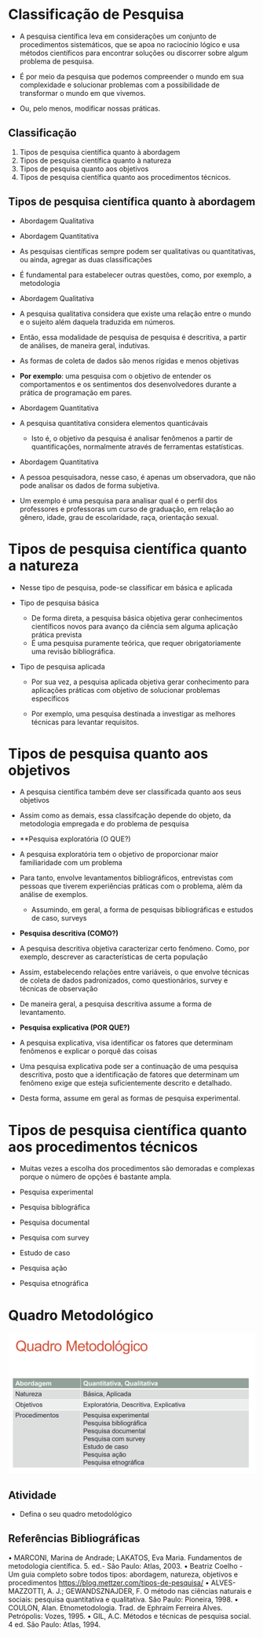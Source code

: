 # Classificação de Pesquisa

- A pesquisa científica leva em considerações um conjunto de procedimentos sistemáticos, que se apoa no raciocínio lógico e usa métodos científicos para encontrar soluções ou discorrer sobre algum problema de pesquisa.

- É por meio da pesquisa que podemos compreender o mundo em sua complexidade e solucionar problemas com a possibilidade de transformar o mundo em que vivemos.
 - Ou, pelo menos, modificar nossas práticas.
 
## Classificação

1. Tipos de pesquisa científica quanto à abordagem
2. Tipos de pesquisa científica quanto à natureza
3. Tipos de pesquisa quanto aos objetivos
4. Tipos de pesquisa científica quanto aos procedimentos técnicos.

## Tipos de pesquisa científica quanto à abordagem

- Abordagem Qualitativa
- Abordagem Quantitativa
- As pesquisas científicas sempre podem ser qualitativas ou quantitativas, ou ainda, agregar as duas classificações
- É fundamental para estabelecer outras questões, como, por exemplo, a metodologia

- Abordagem Qualitativa

- A pesquisa qualitativa considera que existe uma relação entre o mundo e o sujeito além daquela traduzida em números.

- Então, essa modalidade de pesquisa de pesquisa é descritiva, a partir de análises, de maneira geral, indutivas.

- As formas de coleta de dados são menos rígidas e menos objetivas

- **Por exemplo**: uma pesquisa com o objetivo de entender os comportamentos e os sentimentos dos desenvolvedores durante a prática de programação em pares.

- Abordagem Quantitativa

- A pesquisa quantitativa considera elementos quanticávais
  - Isto é, o objetivo da pesquisa é analisar fenômenos a partir de quantificações, normalmente através de ferramentas estatísticas.
 
- Abordagem Quantitativa

- A pessoa pesquisadora, nesse caso, é apenas um observadora, que não pode analisar os dados de forma subjetiva.

- Um exemplo é uma pesquisa para analisar qual é o perfil dos professores e professoras um curso de graduação, em relação ao gênero, idade, grau de escolaridade, raça, orientação sexual.

# Tipos de pesquisa científica quanto a natureza

- Nesse tipo de pesquisa, pode-se classificar em básica e aplicada

- Tipo de pesquisa básica
  - De forma direta, a pesquisa básica objetiva gerar conhecimentos científicos novos para avanço da ciência sem alguma aplicação prática prevista
  - É uma pesquisa puramente teórica, que requer obrigatoriamente uma revisão bibliográfica.
 
- Tipo de pesquisa aplicada
  - Por sua vez, a pesquisa aplicada objetiva gerar conhecimento para aplicações práticas com objetivo de solucionar problemas específicos
 
  - Por exemplo, uma pesquisa destinada a investigar as melhores técnicas para levantar requisitos.
 
 # Tipos de pesquisa quanto aos objetivos

 - A pesquisa científica também deve ser classificada quanto aos seus objetivos

 - Assim como as demais, essa classifcação depende do objeto, da metodologia empregada e do problema de pesquisa

- **Pesquisa exploratória (O QUE?)
- A pesquisa exploratória tem o objetivo de proporcionar maior familiaridade com um problema

- Para tanto, envolve levantamentos bibliográficos, entrevistas com pessoas que tiverem experiências práticas com o problema, além da análise de exemplos.

  - Assumindo, em geral, a forma de pesquisas bibliográficas e estudos de caso, surveys
 
- **Pesquisa descritiva (COMO?)**

- A pesquisa descritiva objetiva caracterizar certo fenômeno. Como, por exemplo, descrever as características de certa população

- Assim, estabelecendo relações entre variáveis, o que envolve técnicas de coleta de dados padronizados, como questionários, survey e técnicas de observação

- De maneira geral, a pesquisa descritiva assume a forma de levantamento.

- **Pesquisa explicativa (POR QUE?)**
- A pesquisa explicativa, visa identificar os fatores que determinam fenômenos e explicar o porquê das coisas

- Uma pesquisa explicativa pode ser a continuação de uma pesquisa descritiva, posto que a identificação de fatores que determinam um fenômeno exige que esteja suficientemente descrito e detalhado.

- Desta forma, assume em geral as formas de pesquisa experimental.

# Tipos de pesquisa científica quanto aos procedimentos técnicos

- Muitas vezes a escolha dos procedimentos são demoradas e complexas porque o número de opções é bastante ampla.

 - Pesquisa experimental
 - Pesquisa biblográfica
 - Pesquisa documental
 - Pesquisa com survey
 - Estudo de caso
 - Pesquisa ação
 - Pesquisa etnográfica

# Quadro Metodológico

<img src=".assets/40.jpg">

## Atividade

- Defina o seu quadro metodológico

## Referências Bibliográficas

• MARCONI, Marina de Andrade; LAKATOS, Eva Maria. Fundamentos de metodologia científica. 5. ed.- São Paulo: Atlas, 2003.
• Beatriz Coelho - Um guia completo sobre todos tipos:
abordagem, natureza, objetivos e procedimentos 
https://blog.mettzer.com/tipos-de-pesquisa/ • ALVES-MAZZOTTI, A. J.; GEWANDSZNAJDER, F. O método nas ciências naturais e sociais: pesquisa quantitativa e qualitativa. São
Paulo: Pioneira, 1998. • COULON, Alan. Etnometodologia. Trad. de Ephraim Ferreira Alves.
Petrópolis: Vozes, 1995. • GIL, A.C. Métodos e técnicas de pesquisa social. 4 ed. São Paulo:
Atlas, 1994.

